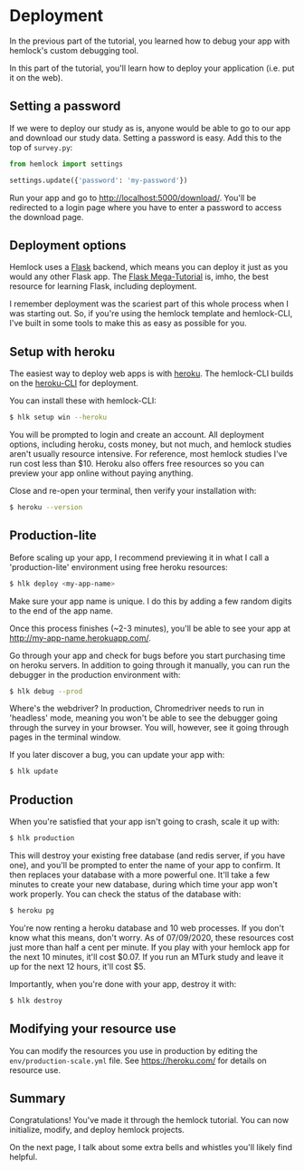 # Deployment

In the previous part of the tutorial, you learned how to debug your app with hemlock's custom debugging tool.

In this part of the tutorial, you'll learn how to deploy your application (i.e. put it on the web).

## Setting a password

If we were to deploy our study as is, anyone would be able to go to our app and download our study data. Setting a password is easy. Add this to the top of `survey.py`:

```python
from hemlock import settings

settings.update({'password': 'my-password'})
```

Run your app and go to <http://localhost:5000/download/>. You'll be redirected to a login page where you have to enter a password to access the download page.

## Deployment options

Hemlock uses a [Flask](https://flask.palletsprojects.com/en/1.1.x/) backend, which means you can deploy it just as you would any other Flask app. The [Flask Mega-Tutorial](https://blog.miguelgrinberg.com/post/the-flask-mega-tutorial-part-i-hello-world) is, imho, the best resource for learning Flask, including deployment.

I remember deployment was the scariest part of this whole process when I was starting out. So, if you're using the hemlock template and hemlock-CLI, I've built in some tools to make this as easy as possible for you.

## Setup with heroku

The easiest way to deploy web apps is with [heroku](https://heroku.com/). The hemlock-CLI builds on the [heroku-CLI]((https://devcenter.heroku.com/articles/heroku-cli)) for deployment.

You can install these with hemlock-CLI:

```bash
$ hlk setup win --heroku
```

You will be prompted to login and create an account. All deployment options, including heroku, costs money, but not much, and hemlock studies aren't usually resource intensive. For reference, most hemlock studies I've run cost less than $10. Heroku also offers free resources so you can preview your app online without paying anything. 

Close and re-open your terminal, then verify your installation with:

```bash
$ heroku --version
```

## Production-lite

Before scaling up your app, I recommend previewing it in what I call a 'production-lite' environment using free heroku resources:

```bash
$ hlk deploy <my-app-name>
```

Make sure your app name is unique. I do this by adding a few random digits to the end of the app name.

Once this process finishes (~2-3 minutes), you'll be able to see your app at <http://my-app-name.herokuapp.com/>.

Go through your app and check for bugs before you start purchasing time on heroku servers. In addition to going through it manually, you can run the debugger in the production environment with:

```bash
$ hlk debug --prod
```

Where's the webdriver? In production, Chromedriver needs to run in 'headless' mode, meaning you won't be able to see the debugger going through the survey in your browser. You will, however, see it going through pages in the terminal window.

If you later discover a bug, you can update your app with:

```bash
$ hlk update
```

## Production

When you're satisfied that your app isn't going to crash, scale it up with:

```bash
$ hlk production
```

This will destroy your existing free database (and redis server, if you have one), and you'll be prompted to enter the name of your app to confirm. It then replaces your database with a more powerful one. It'll take a few minutes to create your new database, during which time your app won't work properly. You can check the status of the database with:

```bash
$ heroku pg
```

You're now renting a heroku database and 10 web processes. If you don't know what this means, don't worry. As of 07/09/2020, these resources cost just more than half a cent per minute. If you play with your hemlock app for the next 10 minutes, it'll cost $0.07. If you run an MTurk study and leave it up for the next 12 hours, it'll cost $5.

Importantly, when you're done with your app, destroy it with:

```bash
$ hlk destroy
```

## Modifying your resource use

You can modify the resources you use in production by editing the `env/production-scale.yml` file. See <https://heroku.com/> for details on resource use.

## Summary

Congratulations! You've made it through the hemlock tutorial. You can now initialize, modify, and deploy hemlock projects.

On the next page, I talk about some extra bells and whistles you'll likely find helpful.